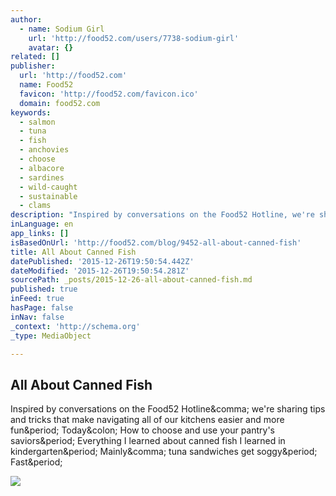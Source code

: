 ```yaml
---
author:
  - name: Sodium Girl
    url: 'http://food52.com/users/7738-sodium-girl'
    avatar: {}
related: []
publisher:
  url: 'http://food52.com'
  name: Food52
  favicon: 'http://food52.com/favicon.ico'
  domain: food52.com
keywords:
  - salmon
  - tuna
  - fish
  - anchovies
  - choose
  - albacore
  - sardines
  - wild-caught
  - sustainable
  - clams
description: "Inspired by conversations on the Food52 Hotline, we're sharing tips and tricks that make navigating all of our kitchens easier and more fun. Today: How to choose and use your pantry's saviors. Everything I learned about canned fish I learned in kindergarten. Mainly, tuna sandwiches get soggy. Fast."
inLanguage: en
app_links: []
isBasedOnUrl: 'http://food52.com/blog/9452-all-about-canned-fish'
title: All About Canned Fish
datePublished: '2015-12-26T19:50:54.442Z'
dateModified: '2015-12-26T19:50:54.281Z'
sourcePath: _posts/2015-12-26-all-about-canned-fish.md
published: true
inFeed: true
hasPage: false
inNav: false
_context: 'http://schema.org'
_type: MediaObject

---
```

<article style=""><h1>All About Canned Fish</h1><p>Inspired by conversations on the Food52 Hotline&amp;comma; we're sharing tips and tricks that make navigating all of our kitchens easier and more fun&amp;period; Today&amp;colon; How to choose and use your pantry's saviors&amp;period; Everything I learned about canned fish I learned in kindergarten&amp;period; Mainly&amp;comma; tuna sandwiches get soggy&amp;period; Fast&amp;period;</p><img src="https://images.food52.com/ZOJm1GcOFAey43LYvNEy3CaL2Fc=/039a6328-eba2-4e72-a259-76bd50656a58--2013-1018_canned-fish-006.jpg" /></article>